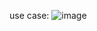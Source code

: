 use case: 
![image](https://github.com/user-attachments/assets/7d683493-4389-4656-8c69-59ce9cb99277)
